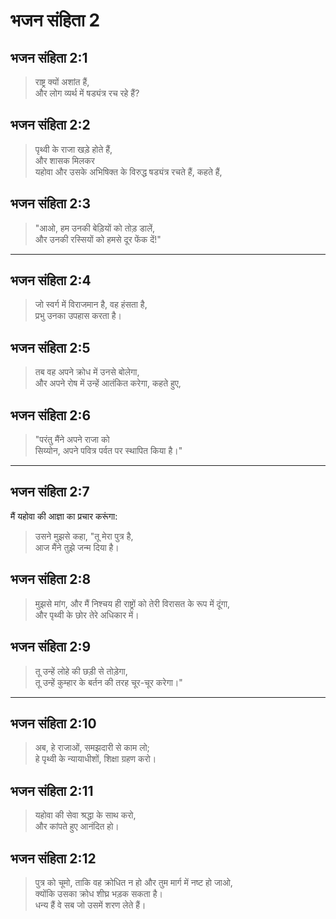 # भजन संहिता 2

## भजन संहिता 2:1

> राष्ट्र क्यों अशांत हैं,  
> और लोग व्यर्थ में षड्यंत्र रच रहे हैं?

## भजन संहिता 2:2

> पृथ्वी के राजा खड़े होते हैं,  
> और शासक मिलकर  
> यहोवा और उसके अभिषिक्त के विरुद्ध षड्यंत्र रचते हैं, कहते हैं,

## भजन संहिता 2:3

> "आओ, हम उनकी बेड़ियों को तोड़ डालें,  
> और उनकी रस्सियों को हमसे दूर फेंक दें!"

---

## भजन संहिता 2:4

> जो स्वर्ग में विराजमान है, वह हंसता है,  
> प्रभु उनका उपहास करता है।

## भजन संहिता 2:5

> तब वह अपने क्रोध में उनसे बोलेगा,  
> और अपने रोष में उन्हें आतंकित करेगा, कहते हुए,

## भजन संहिता 2:6

> "परंतु मैंने अपने राजा को  
> सिय्योन, अपने पवित्र पर्वत पर स्थापित किया है।"

---

## भजन संहिता 2:7

मैं यहोवा की आज्ञा का प्रचार करूंगा:

> उसने मुझसे कहा, "तू मेरा पुत्र है,  
> आज मैंने तुझे जन्म दिया है।

## भजन संहिता 2:8

> मुझसे मांग, और मैं निश्चय ही राष्ट्रों को तेरी विरासत के रूप में दूंगा,  
> और पृथ्वी के छोर तेरे अधिकार में।

## भजन संहिता 2:9

> तू उन्हें लोहे की छड़ी से तोड़ेगा,  
> तू उन्हें कुम्हार के बर्तन की तरह चूर-चूर करेगा।"

---

## भजन संहिता 2:10

> अब, हे राजाओं, समझदारी से काम लो;  
> हे पृथ्वी के न्यायाधीशों, शिक्षा ग्रहण करो।

## भजन संहिता 2:11

> यहोवा की सेवा श्रद्धा के साथ करो,  
> और कांपते हुए आनंदित हो।

## भजन संहिता 2:12

> पुत्र को चूमो, ताकि वह क्रोधित न हो और तुम मार्ग में नष्ट हो जाओ,  
> क्योंकि उसका क्रोध शीघ्र भड़क सकता है।  
> धन्य हैं वे सब जो उसमें शरण लेते हैं।
